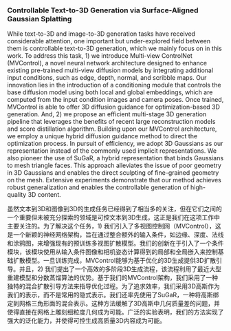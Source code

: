 ### Controllable Text-to-3D Generation via Surface-Aligned Gaussian Splatting

While text-to-3D and image-to-3D generation tasks have received considerable attention, one important but under-explored field between them is controllable text-to-3D generation, which we mainly focus on in this work. To address this task, 1) we introduce Multi-view ControlNet (MVControl), a novel neural network architecture designed to enhance existing pre-trained multi-view diffusion models by integrating additional input conditions, such as edge, depth, normal, and scribble maps. Our innovation lies in the introduction of a conditioning module that controls the base diffusion model using both local and global embeddings, which are computed from the input condition images and camera poses. Once trained, MVControl is able to offer 3D diffusion guidance for optimization-based 3D generation. And, 2) we propose an efficient multi-stage 3D generation pipeline that leverages the benefits of recent large reconstruction models and score distillation algorithm. Building upon our MVControl architecture, we employ a unique hybrid diffusion guidance method to direct the optimization process. In pursuit of efficiency, we adopt 3D Gaussians as our representation instead of the commonly used implicit representations. We also pioneer the use of SuGaR, a hybrid representation that binds Gaussians to mesh triangle faces. This approach alleviates the issue of poor geometry in 3D Gaussians and enables the direct sculpting of fine-grained geometry on the mesh. Extensive experiments demonstrate that our method achieves robust generalization and enables the controllable generation of high-quality 3D content.

虽然文本到3D和图像到3D的生成任务已经得到了相当多的关注，但在它们之间的一个重要但未被充分探索的领域是可控文本到3D生成，这正是我们在这项工作中主要关注的。为了解决这个任务，1) 我们引入了多视图控制网（MVControl），这是一个新颖的神经网络架构，旨在通过整合额外的输入条件，如边缘、深度、法线和涂鸦图，来增强现有的预训练多视图扩散模型。我们的创新在于引入了一个条件模块，该模块使用从输入条件图像和相机姿态计算得到的局部和全局嵌入来控制基础扩散模型。一旦训练完成，MVControl能够为基于优化的3D生成提供3D扩散引导。并且，2) 我们提出了一个高效的多阶段3D生成流程，该流程利用了最近大型重建模型和分数蒸馏算法的优势。基于我们的MVControl架构，我们采用了一种独特的混合扩散引导方法来指导优化过程。为了追求效率，我们采用3D高斯作为我们的表示，而不是常用的隐式表示。我们还率先使用了SuGaR，一种将高斯绑定到网格三角形面的混合表示。这种方法缓解了3D高斯中几何质量差的问题，并使得直接在网格上雕刻细粒度几何成为可能。广泛的实验表明，我们的方法实现了强大的泛化能力，并使得可控生成高质量3D内容成为可能。
